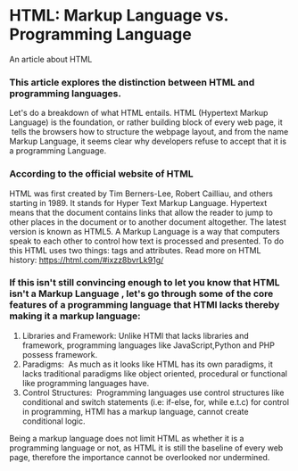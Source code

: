 # HTML: Markup Language vs. Programming Language
An article about HTML

### This article explores the distinction between HTML and programming languages.
Let's do a breakdown of what HTML entails.
HTML (Hypertext Markup Language) is the foundation, or rather building block of every web page, it  tells the browsers how to structure the webpage layout, and from the name Markup Language, it seems clear why developers refuse to accept that it is a programming Language.  

### According to the official website of HTML 
HTML was first created by Tim Berners-Lee, Robert Cailliau, and others starting in 1989. It stands for Hyper Text Markup Language.
Hypertext means that the document contains links that allow the reader to jump to other places in the document or to another document altogether. The latest version is known as HTML5.
A Markup Language is a way that computers speak to each other to control how text is processed and presented. To do this HTML uses two things: tags and attributes.
Read more on HTML history: <https://html.com/#ixzz8bvrLk91g/>


### If this isn't still convincing enough to let you know that HTML isn't a Markup Language , let's go through some of the core features of a programming language that HTMl lacks thereby making it a markup language:
<ol>
<li>Libraries and Framework: Unlike HTMl that lacks libraries and framework, programming languages like JavaScript,Python and PHP possess framework.</li>
<li> Paradigms:  As much as it looks like HTML has its own paradigms, it lacks traditional paradigms like object oriented, procedural or functional like programming languages have.</li>
<li> Control Structures:  Programming languages use control structures like conditional and switch statements (i.e: if-else, for, while e.t.c) for control in programming, HTMl has a markup language, cannot create conditional logic.</li>

</ol>


Being a markup language does not limit HTML as whether it is a programming language or not, as HTML it is still the baseline of every web page, therefore the importance cannot be overlooked nor undermined.
